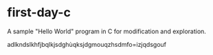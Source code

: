 first-day-c
===========

A sample "Hello World" program in C for modification and exploration.


adlkndslkhfjbqlkjsdghùqksjdgmouqzhsdmfo=izjqdsgouf
